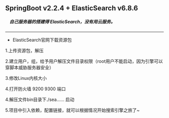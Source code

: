## SpringBoot v2.2.4 + ElasticSearch v6.8.6


##### &nbsp;&nbsp;&nbsp;&nbsp;自己服务器的搭建得 ElasticSearch，没有用云服务。

---
- ElasticSearch官网下载资源包

1.上传资源包，解压

2.建立用户，组，给予用户解压文件目录权限（root用户不能启动，因为引擎可以穿脚本威胁服务器安全）

3.修改Linux内核大小

4.打开防火墙 9200 9300 端口

4.解压文件bin目录下./sea...... 启动

5.项目中引入依赖，配置链接，就可以根据情况开始搜索引擎之旅了~